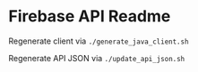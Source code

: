 # Firebase API Readme

Regenerate client via `./generate_java_client.sh`

Regenerate API JSON via `./update_api_json.sh`
